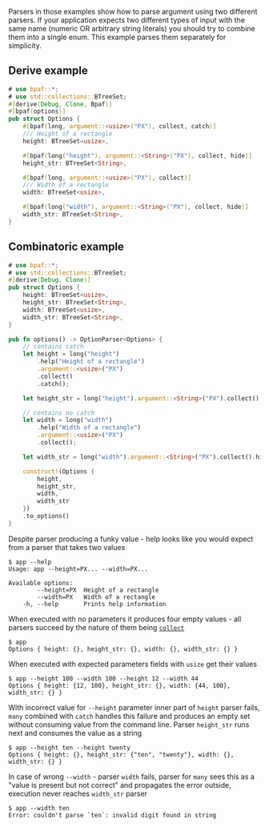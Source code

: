 Parsers in those examples show how to parse argument using two different parsers. If your
application expects two different types of input with the same name (numeric OR arbitrary
string literals) you should try to combine them into a single enum. This example parses them
separately for simplicity.

## Derive example

````rust
# use bpaf::*;
# use std::collections::BTreeSet;
#[derive(Debug, Clone, Bpaf)]
#[bpaf(options)]
pub struct Options {
    #[bpaf(long, argument::<usize>("PX"), collect, catch)]
    /// Height of a rectangle
    height: BTreeSet<usize>,

    #[bpaf(long("height"), argument::<String>("PX"), collect, hide)]
    height_str: BTreeSet<String>,

    #[bpaf(long, argument::<usize>("PX"), collect)]
    /// Width of a rectangle
    width: BTreeSet<usize>,

    #[bpaf(long("width"), argument::<String>("PX"), collect, hide)]
    width_str: BTreeSet<String>,
}
````

## Combinatoric example

````rust
# use bpaf::*;
# use std::collections::BTreeSet;
#[derive(Debug, Clone)]
pub struct Options {
    height: BTreeSet<usize>,
    height_str: BTreeSet<String>,
    width: BTreeSet<usize>,
    width_str: BTreeSet<String>,
}

pub fn options() -> OptionParser<Options> {
    // contains catch
    let height = long("height")
        .help("Height of a rectangle")
        .argument::<usize>("PX")
        .collect()
        .catch();

    let height_str = long("height").argument::<String>("PX").collect().hide();

    // contains no catch
    let width = long("width")
        .help("Width of a rectangle")
        .argument::<usize>("PX")
        .collect();

    let width_str = long("width").argument::<String>("PX").collect().hide();

    construct!(Options {
        height,
        height_str,
        width,
        width_str
    })
    .to_options()
}
````

Despite parser producing a funky value - help looks like you would expect from a parser that
takes two values



```text
$ app --help
Usage: app --height=PX... --width=PX...

Available options:
        --height=PX  Height of a rectangle
        --width=PX   Width of a rectangle
    -h, --help       Prints help information
```


When executed with no parameters it produces four empty values - all parsers succeed by the
nature of them being [`collect`](Parser::collect)



```text
$ app 
Options { height: {}, height_str: {}, width: {}, width_str: {} }
```


When executed with expected parameters fields with `usize` get their values



```text
$ app --height 100 --width 100 --height 12 --width 44
Options { height: {12, 100}, height_str: {}, width: {44, 100}, width_str: {} }
```


With incorrect value for `--height` parameter inner part of `height` parser fails, `many`
combined with `catch` handles this failure and produces an empty set without consuming value from the
command line. Parser `height_str` runs next and consumes the value as a string



```text
$ app --height ten --height twenty
Options { height: {}, height_str: {"ten", "twenty"}, width: {}, width_str: {} }
```


In case of wrong `--width` - parser `width` fails, parser for `many` sees this as a
"value is present but not correct" and propagates the error outside, execution never reaches
`width_str` parser



```text
$ app --width ten
Error: couldn't parse `ten`: invalid digit found in string
```

